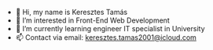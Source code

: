 - 👋 Hi, my name is Keresztes Tamás
- 👀 I’m interested in Front-End Web Development
- 🌱 I’m currently learning engineer IT specialist in University
- 📫 Contact via email: keresztes.tamas2001@icloud.com
<!---
KTomi2001/KTomi2001 is a ✨ special ✨ repository because its `README.md` (this file) appears on your GitHub profile.
You can click the Preview link to take a look at your changes.
--->
